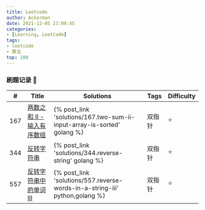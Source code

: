 ```yaml
---
title: Leetcode 
author: Ackerman
date: 2021-12-05 23:09:45
categories:
- [Learning, LeetCode]
tags: 
- leetcode
- 算法
top: 100
---
```


### 刷题记录  :pencil:

| #    | Title                                                        | Solutions                                                    | Tags   | Difficulty |
| ---- | ------------------------------------------------------------ | ------------------------------------------------------------ | ------ | ---------- |
| 167  | [两数之和 II - 输入有序数组](https://leetcode-cn.com/problems/two-sum-ii-input-array-is-sorted/) | {% post_link 'solutions/167.two-sum-ii-input-array-is-sorted' golang %} | 双指针 | :star:     |
| 344  | [反转字符串](https://leetcode-cn.com/problems/reverse-string/) | {% post_link 'solutions/344.reverse-string' golang %}        | 双指针 | :star:     |
| 557  | [反转字符串中的单词 III](https://leetcode-cn.com/problems/reverse-words-in-a-string-iii/) | {% post_link 'solutions/557.reverse-words-in-a-string-iii' python,golang %} | 双指针 | :star:     |



